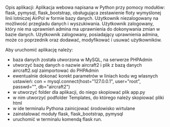 Opis aplikacji:
Aplikacja webowa napisana w Python przy pomocy modułów: flask, pymysql, flask_bootstrap, 
obsługująca zestawienie floty wymyślonej linii lotniczej AirPol w formie bazy danych.
Użytkownik niezalogowany na możliwość przegladu danych i wyszukiwania. Użytkownik zalogowany, który nie ma uprawnień admina ma uprawnienia do dokonywania zmian w bazie danych. Użytkownik zalogowany, posiadający uprawnienia admina, może co poprzednik oraz dodawać, modyfikować i usuwać użytkowników. 


Aby uruchomić aplikację należy:
- baza danych została utworzona w MySQL, na serwerze PHPAdmin
- utworzyć bazę danych o nazwie aircraft2 i plik z bazą danych aircraft2.sql zaimportować do PHPAdmin
- ewentualnie dokonać korekt parametrów w liniach kodu wg wlasnych ustawień: con = mysql.connect(host="127.0.0.1", user="root", passwd="", db="aircraft2")
- w utworzyć folder dla aplikacji, do niego skopiować plik app.py
- w nim utworzyć podfolder Templates, do którego należy skopiować pliki html 
- w ide terminalu Pythona zainicjować środowisko wirtulane
- zainstalować moduły flask, flask_bootstrap, pymysql
- uruchomić w terminalu komendą flask run. 
 
